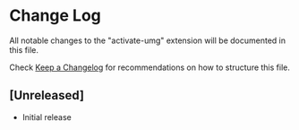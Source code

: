 # Change Log

All notable changes to the "activate-umg" extension will be documented in this file.

Check [Keep a Changelog](http://keepachangelog.com/) for recommendations on how to structure this file.

## [Unreleased]

- Initial release